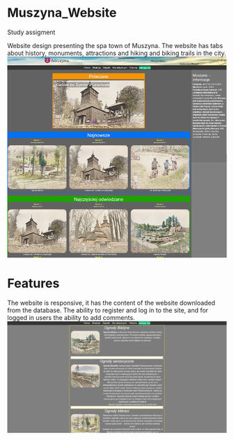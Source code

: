 # Muszyna_Website
Study assigment

Website design presenting the spa town of Muszyna. The website has tabs about history, monuments, attractions and hiking and biking trails in the city.
![alt text](https://github.com/hadala-p/Muszyna_Website/blob/main/img/Main_page.png?raw=true)

# Features
The website is responsive, it has the content of the website downloaded from the database. The ability to register and log in to the site, and for logged in users the ability to add comments.
![alt text](https://github.com/hadala-p/Muszyna_Website/blob/main/img/Categories.png?raw=true)
